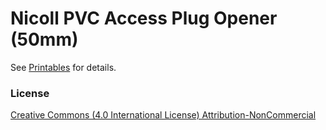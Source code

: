 # Nicoll PVC Access Plug Opener (50mm)

See [Printables]() for details.

### License

[Creative Commons (4.0 International License) Attribution-NonCommercial](http://creativecommons.org/licenses/by-nc/4.0/)
